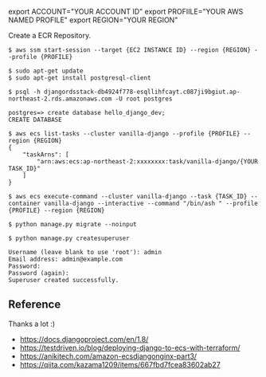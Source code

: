 export ACCOUNT="YOUR ACCOUNT ID"
export PROFIILE="YOUR AWS NAMED PROFILE"
export REGION="YOUR REGION"

Create a ECR Repository.



```
$ aws ssm start-session --target {EC2 INSTANCE ID} --region {REGION} --profile {PROFILE}
```

```
$ sudo apt-get update
$ sudo apt-get install postgresql-client
```

```
$ psql -h djangordsstack-db4924f778-esqllihfcayt.c087ji9bgiut.ap-northeast-2.rds.amazonaws.com -U root postgres

postgres=> create database hello_django_dev;
CREATE DATABASE
```


```
$ aws ecs list-tasks --cluster vanilla-django --profile {PROFILE} --region {REGION}
{
    "taskArns": [
        "arn:aws:ecs:ap-northeast-2:xxxxxxxx:task/vanilla-django/{YOUR TASK_ID}"
    ]
}
```

```
$ aws ecs execute-command --cluster vanilla-django --task {TASK_ID} --container vanilla-django --interactive --command "/bin/ash " --profile {PROFILE} --region {REGION}
```

```
$ python manage.py migrate --noinput
```

```
$ python manage.py createsuperuser

Username (leave blank to use 'root'): admin
Email address: admin@example.com
Password:
Password (again):
Superuser created successfully.
```


## Reference

Thanks a lot :)

- https://docs.djangoproject.com/en/1.8/
- https://testdriven.io/blog/deploying-django-to-ecs-with-terraform/
- https://anikitech.com/amazon-ecsdjangonginx-part3/
- https://qiita.com/kazama1209/items/667fbd7fcea83602ab27
